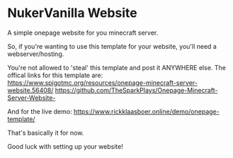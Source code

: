 # NukerVanilla Website
A simple onepage website for you minecraft server.

So, if you're wanting to use this template for your website, you'll need a webserver/hosting.

You're not allowed to 'steal' this template and post it ANYWHERE else.
The offical links for this template are:
  https://www.spigotmc.org/resources/onepage-minecraft-server-website.56408/
  https://github.com/TheSparkPlays/Onepage-Minecraft-Server-Website-
  
And for the live demo:
  https://www.rickklaasboer.online/demo/onepage-template/

That's basically it for now.

Good luck with setting up your website!
